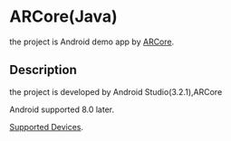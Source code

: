 # ARCore(Java)
the project is Android demo app by [ARCore](https://developers.google.com/ar/). 

## Description
the project is developed by Android Studio(3.2.1),ARCore

Android supported 8.0 later.

[Supported Devices](https://developers.google.com/ar/discover/supported-devices). 
